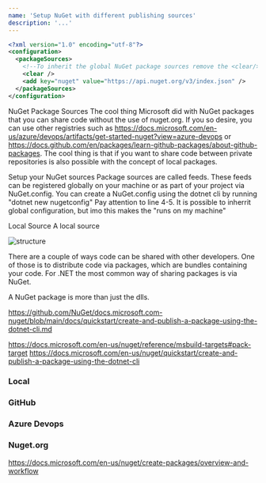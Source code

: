 ```yaml
---
name: 'Setup NuGet with different publishing sources'
description: '...'
---
```


```xml
<?xml version="1.0" encoding="utf-8"?>
<configuration>
  <packageSources>
    <!--To inherit the global NuGet package sources remove the <clear/> line below -->
    <clear />
    <add key="nuget" value="https://api.nuget.org/v3/index.json" />
  </packageSources>
</configuration>
```








NuGet Package Sources
The cool thing Microsoft did with NuGet packages that you can share code without the use of nuget.org. If you so desire, you can use other registries such as https://docs.microsoft.com/en-us/azure/devops/artifacts/get-started-nuget?view=azure-devops or https://docs.github.com/en/packages/learn-github-packages/about-github-packages. The cool thing is that if you want to share code between private repositories is also possible with the concept of local packages.

Setup your NuGet sources
Package sources are called feeds. These feeds can be registered globally on your machine or as part of your project via NuGet.config.
You can create a NuGet.config using the dotnet cli by running "dotnet new nugetconfig" Pay attention to line 4-5. It is possible to inherrit global configuration, but imo this makes the "runs on my machine" 



Local Source
A local source 























![structure](https://docs.microsoft.com/en-us/nuget/media/nuget-roles.png)















There are a couple of ways code can be shared with other developers. One of those is to distribute code via packages, which are bundles containing your code. For .NET the most common way of sharing packages is via NuGet.

A NuGet package is more than just the dlls.

https://github.com/NuGet/docs.microsoft.com-nuget/blob/main/docs/quickstart/create-and-publish-a-package-using-the-dotnet-cli.md

https://docs.microsoft.com/en-us/nuget/reference/msbuild-targets#pack-target
https://docs.microsoft.com/en-us/nuget/quickstart/create-and-publish-a-package-using-the-dotnet-cli

### Local

### GitHub

### Azure Devops

### Nuget.org

https://docs.microsoft.com/en-us/nuget/create-packages/overview-and-workflow